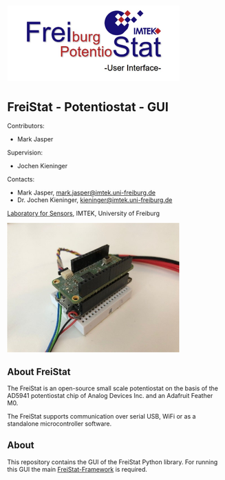 <img src="FreiStat-GUI.jpg" width="400">

# FreiStat - Potentiostat - GUI
Contributors: 
- Mark Jasper

Supervision:
- Jochen Kieninger


Contacts: 
- Mark Jasper, mark.jasper@imtek.uni-freiburg.de
- Dr. Jochen Kieninger, kieninger@imtek.uni-freiburg.de

[Laboratory for Sensors](https://www.imtek.de/laboratories/sensors/sensors_home?set_language=en), IMTEK, University of Freiburg

<img src="FreiStat.jpg" width="400">

## About FreiStat
The FreiStat is an open-source small scale potentiostat on the basis of the 
AD5941 potentiostat chip of Analog Devices Inc. and an Adafruit Feather M0. 

The FreiStat supports communication over serial USB, WiFi or as a standalone microcontroller software.

## About
This repository contains the GUI of the FreiStat Python library. For running this GUI
the main [FreiStat-Framework](https://github.com/IMTEK-FreiStat/FreiStat-Framework) is required.
